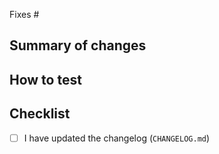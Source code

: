 Fixes #

## Summary of changes

## How to test

## Checklist
- [ ] I have updated the changelog (`CHANGELOG.md`)
